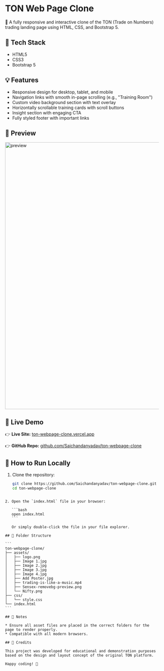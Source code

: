 # TON Web Page Clone

🚀 A fully responsive and interactive clone of the TON (Trade on Numbers) trading landing page using HTML, CSS, and Bootstrap 5.

## 🔧 Tech Stack
- HTML5  
- CSS3  
- Bootstrap 5  

## 💡 Features
- Responsive design for desktop, tablet, and mobile
- Navigation links with smooth in-page scrolling (e.g., "Training Room")
- Custom video background section with text overlay
- Horizontally scrollable training cards with scroll buttons
- Insight section with engaging CTA
- Fully styled footer with important links

## 📸 Preview
<img width="1887" height="874" alt="preview" src="https://github.com/user-attachments/assets/bee390d1-1aa3-4e48-87d0-96265504c315" />


## 🔗 Live Demo
👉 **Live Site:** [ton-webpage-clone.vercel.app](https://ton-webpage-clone.vercel.app/)

👉 **GitHub Repo:** [github.com/Saichandanyadav/ton-webpage-clone](https://github.com/Saichandanyadav/ton-webpage-clone)

## 📁 How to Run Locally

1. Clone the repository:
   ```bash
   git clone https://github.com/Saichandanyadav/ton-webpage-clone.git
   cd ton-webpage-clone
````

2. Open the `index.html` file in your browser:

   ```bash
   open index.html
   ```

   Or simply double-click the file in your file explorer.

## 📂 Folder Structure

```
ton-webpage-clone/
├── assets/
│   ├── logo.png
│   ├── Image 1.jpg
│   ├── Image 2.jpg
│   ├── Image 3.jpg
│   ├── Image 4.jpg
│   ├── Add Poster.jpg
│   ├── trading-is-like-a-music.mp4
│   ├── Sensex-removebg-preview.png
│   └── Nifty.png
├── css/
│   └── style.css
└── index.html
```

## 📌 Notes

* Ensure all asset files are placed in the correct folders for the page to render properly.
* Compatible with all modern browsers.

## 🙌 Credits

This project was developed for educational and demonstration purposes based on the design and layout concept of the original TON platform.

Happy coding! 🚀
